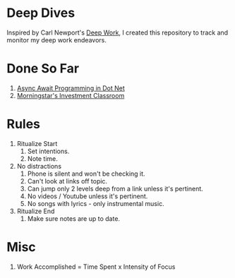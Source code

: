 # Deep Dives
Inspired by Carl Newport's [Deep Work](https://www.amazon.com/Deep-Work-Focused-Success-Distracted/dp/1455586692), I created this repository to track and monitor my deep work endeavors.  

# Done So Far
1. [Async Await Programming in Dot Net](AsyncAwaitProgrammingInDotNet/README.md)
2. [Morningstar's Investment Classroom](MorningStarInvestorClassroom/README.md)

# Rules

1. Ritualize Start
   1. Set intentions.
   2. Note time.
2. No distractions
   1. Phone is silent and won't be checking it.
   2. Can't look at links off topic.
   3. Can jump only 2 levels deep from a link unless it's pertinent. 
   4. No videos / Youtube unless it's pertinent.
   5. No songs with lyrics - only instrumental music. 
3. Ritualize End
   1. Make sure notes are up to date.

# Misc

1. Work Accomplished = Time Spent x Intensity of Focus